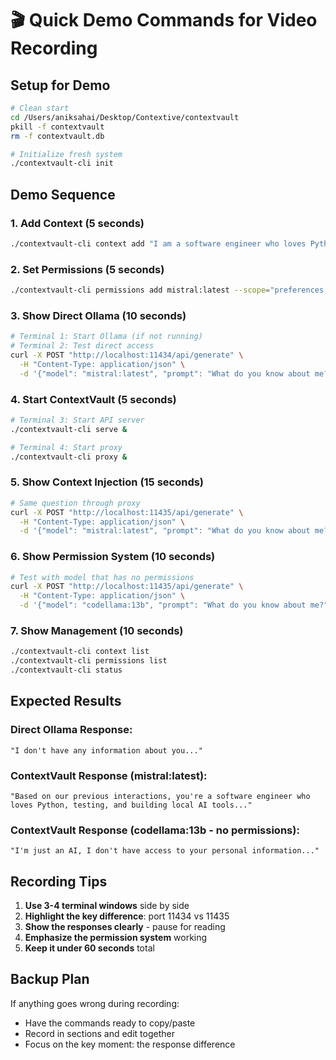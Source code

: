 # 🎬 Quick Demo Commands for Video Recording

## **Setup for Demo**
```bash
# Clean start
cd /Users/aniksahai/Desktop/Contextive/contextvault
pkill -f contextvault
rm -f contextvault.db

# Initialize fresh system
./contextvault-cli init
```

## **Demo Sequence**

### **1. Add Context (5 seconds)**
```bash
./contextvault-cli context add "I am a software engineer who loves Python, testing, and building local AI tools. I prefer detailed explanations and want to understand exactly how systems work."
```

### **2. Set Permissions (5 seconds)**
```bash
./contextvault-cli permissions add mistral:latest --scope="preferences,notes" --description="Personal assistant"
```

### **3. Show Direct Ollama (10 seconds)**
```bash
# Terminal 1: Start Ollama (if not running)
# Terminal 2: Test direct access
curl -X POST "http://localhost:11434/api/generate" \
  -H "Content-Type: application/json" \
  -d '{"model": "mistral:latest", "prompt": "What do you know about me?", "stream": false, "options": {"num_predict": 30}}'
```

### **4. Start ContextVault (5 seconds)**
```bash
# Terminal 3: Start API server
./contextvault-cli serve &

# Terminal 4: Start proxy
./contextvault-cli proxy &
```

### **5. Show Context Injection (15 seconds)**
```bash
# Same question through proxy
curl -X POST "http://localhost:11435/api/generate" \
  -H "Content-Type: application/json" \
  -d '{"model": "mistral:latest", "prompt": "What do you know about me?", "stream": false, "options": {"num_predict": 50}}'
```

### **6. Show Permission System (10 seconds)**
```bash
# Test with model that has no permissions
curl -X POST "http://localhost:11435/api/generate" \
  -H "Content-Type: application/json" \
  -d '{"model": "codellama:13b", "prompt": "What do you know about me?", "stream": false, "options": {"num_predict": 30}}'
```

### **7. Show Management (10 seconds)**
```bash
./contextvault-cli context list
./contextvault-cli permissions list
./contextvault-cli status
```

## **Expected Results**

### **Direct Ollama Response:**
```
"I don't have any information about you..."
```

### **ContextVault Response (mistral:latest):**
```
"Based on our previous interactions, you're a software engineer who loves Python, testing, and building local AI tools..."
```

### **ContextVault Response (codellama:13b - no permissions):**
```
"I'm just an AI, I don't have access to your personal information..."
```

## **Recording Tips**

1. **Use 3-4 terminal windows** side by side
2. **Highlight the key difference**: port 11434 vs 11435
3. **Show the responses clearly** - pause for reading
4. **Emphasize the permission system** working
5. **Keep it under 60 seconds** total

## **Backup Plan**
If anything goes wrong during recording:
- Have the commands ready to copy/paste
- Record in sections and edit together
- Focus on the key moment: the response difference
